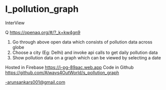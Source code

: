 # I_pollution_graph


InterView

Q
https://openaq.org/#/?_k=kw4gn9

1. Go through above open data which consists of pollution data across globe 
2. Choose a city (Eg: Delhi) and invoke api calls to get daily pollution data 
3. Show pollution data on a graph which can be viewed by selecting a date 

Hosted in Firebase
https://i-pg-89aac.web.app
Code in Github
https://github.com/Always4OutWorld/s_pollution_graph


-arunsankars001@gmail.com

